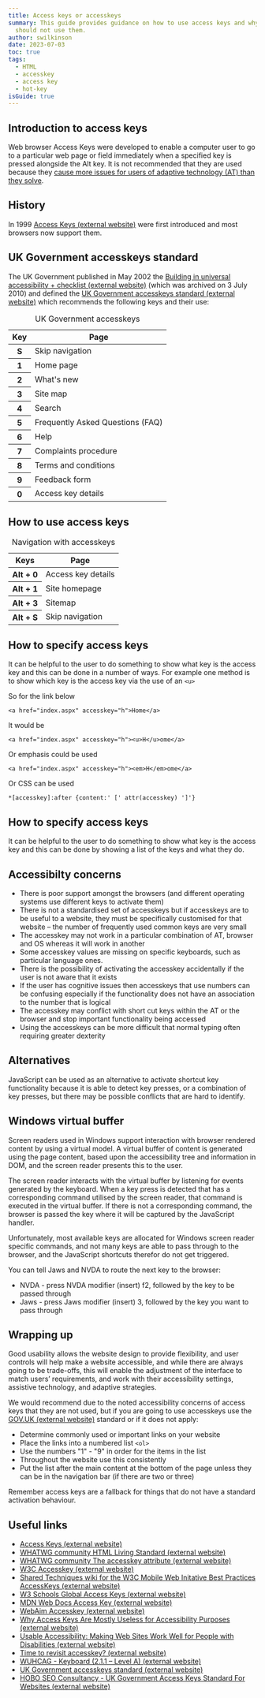 ```yaml
---
title: Access keys or accesskeys
summary: This guide provides guidance on how to use access keys and why you
  should not use them.
author: swilkinson
date: 2023-07-03
toc: true
tags:
  - HTML
  - accesskey
  - access key
  - hot-key
isGuide: true
---
```

## Introduction to access keys

Web browser Access Keys were developed to enable a computer user to go to a particular web page or field immediately when a specified key is pressed alongside the Alt key. It is not recommended that they are used because they [cause more issues for users of adaptive technology (AT) than they solve](https://www.makethingsaccessible.com/guides/access-keys-or-accesskeys/#accessibilty-concerns).

## History

In 1999 [Access Keys (external website)](https://en.wikipedia.org/wiki/Access_key) were first introduced and most browsers now support them.

## UK Government accesskeys standard

The UK Government published in May 2002 the [Building in universal accessibility + checklist (external website)](https://webarchive.nationalarchives.gov.uk/ukgwa/20100703000205/http://archive.cabinetoffice.gov.uk/e-government/resources/handbook/html/2-4.asp) (which was archived on 3 July 2010) and defined the [UK Government accesskeys standard (external website)](https://webarchive.nationalarchives.gov.uk/ukgwa/20100703000205/http://archive.cabinetoffice.gov.uk/e-government/resources/handbook/html/2-4.asp#2.4.4) which recommends the following keys and their use:

<table>
  <caption>UK Government accesskeys</caption>
  <thead>
    <tr>
      <th scope="col">Key</th>
      <th scope="col">Page</th>
    </tr>
  </thead>
  <tbody>
    <tr>
      <th scope="row">S</th>
      <td>Skip navigation</td>
    </tr>
    <tr>
      <th scope="row">1</th>
      <td>Home page</td>
    </tr>
    <tr>
      <th scope="row">2</th>
      <td>What's new</td>
    </tr>
    <tr>
      <th scope="row">3</th>
      <td>Site map</td>
    </tr>
    <tr>
      <th scope="row">4</th>
      <td>Search</td>
    </tr>
    <tr>
      <th scope="row">5</th>
      <td>Frequently Asked Questions (FAQ)</td>
    </tr>
    <tr>
      <th scope="row">6</th>
      <td>Help</td>
    </tr>
    <tr>
      <th scope="row">7</th>
      <td>Complaints procedure</td>
    </tr>
    <tr>
      <th scope="row">8</th>
      <td>Terms and conditions</td>
    </tr>
    <tr>
      <th scope="row">9</th>
      <td>Feedback form</td>
    </tr>
    <tr>
      <th scope="row">0</th>
      <td>Access key details</td>
    </tr>
  </tbody>
</table>

## How to use access keys

<table>
  <caption>Navigation with accesskeys</caption>
  <thead>
    <tr>
      <th scope="col">Keys</th>
      <th scope="col">Page</th>
    </tr>
  </thead>
  <tbody>
    <tr>
      <th scope="row">Alt + 0</th>
      <td>Access key details</td>
    </tr>
    <tr>
      <th scope="row">Alt + 1</th>
      <td>Site homepage</td>
    </tr>
    <tr>
      <th scope="row">Alt + 3</th>
      <td>Sitemap</td>
    </tr>
    <tr>
      <th scope="row">Alt + S</th>
      <td>Skip navigation</td>
    </tr>
  </tbody>
</table>

## How to specify access keys

It can be helpful to the user to do something to show what key is the access key and this can be done in a number of ways. For example one method is to show which key is the access key via the use of an `<u>`

So for the link below

`<a href="index.aspx" accesskey="h">Home</a>`

It would be 

`<a href="index.aspx" accesskey="h"><u>H</u>ome</a>`

Or emphasis could be used

`<a href="index.aspx" accesskey="h"><em>H</em>ome</a>`

Or CSS can be used

`*[accesskey]:after {content:' [' attr(accesskey) ']'}`

## How to specify access keys

It can be helpful to the user to do something to show what key is the access key and this can be done by showing a list of the keys and what they do.

## Accessibilty concerns

* There is poor support amongst the browsers (and different operating systems use different keys to activate them)
* There is not a standardised set of accesskeys but if accesskeys are to be useful to a website, they must be specifically customised for that website – the number of frequently used common keys are very small
* The accesskey may not work in a particular combination of AT, browser and OS whereas it will work in another
* Some accesskey values are missing on specific keyboards, such as particular language ones.
* There is the possibility of activating the accesskey accidentally if the user is not aware that it exists
* If the user has cognitive issues then accesskeys that use numbers can be confusing especially if the functionality does not have an association to the number that is logical
* The accesskey may conflict with short cut keys within the AT or the browser and stop important functionality being accessed
* Using the accesskeys can be more difficult that normal typing often requiring  greater dexterity

## Alternatives

JavaScript can be used as an alternative to activate shortcut key functionality because it is able to detect key presses, or a combination of key presses, but there may be possible conflicts that are hard to identify.

## Windows virtual buffer

Screen readers used in Windows support interaction with browser rendered content by using a virtual model. A virtual buffer of content is generated using the page content, based upon the accessibility tree and information in DOM, and the screen reader presents this to the user.

The screen reader interacts with the virtual buffer by listening for events generated by the keyboard. When a key press is detected that has a corresponding command utilised by the screen reader, that command is executed in the virtual buffer. If there is not a corresponding command, the browser is passed the key where it will be captured by the  JavaScript handler. 

Unfortunately, most available keys are allocated for Windows screen reader specific commands, and not many keys are able to pass through to the browser, and the JavaScript shortcuts therefor do not get triggered. 

You can tell Jaws and NVDA to route the next key to the browser:

* NVDA - press NVDA modifier (insert) f2, followed by the key to be passed through
* Jaws - press Jaws modifier (insert) 3, followed by the key you want to pass through

## Wrapping up

Good usability allows the website design to provide flexibility, and user controls will help make a website accessible, and while there are always going to be trade-offs, this will enable the adjustment of the interface to match users’ requirements, and work with their accessibility settings, assistive technology, and adaptive strategies.

We would recommend due to the noted accessibility concerns of access keys that they are not used, but if you are going to use accesskeys use the [GOV.UK (external website)](https://webarchive.nationalarchives.gov.uk/ukgwa/20100703000205/http://archive.cabinetoffice.gov.uk/e-government/resources/handbook/html/2-4.asp#2.4.4) standard or if it does not apply:

* Determine commonly used or important links on your website
* Place the links into a numbered list `<ol>`
* Use the numbers "1" - "9" in order for the items in the list
* Throughout the website use this consistently
* Put the list after the main content at the bottom of the page unless they can be in the navigation bar (if there are two or three)

Remember access keys are a fallback for things that do not have a standard activation behaviour.

## Useful links

* [Access Keys (external website)](https://en.wikipedia.org/wiki/Access_key)
* [WHATWG community HTML Living Standard (external website)](https://html.spec.whatwg.org/multipage/)
* [WHATWG community The accesskey attribute (external website)](https://html.spec.whatwg.org/multipage/interaction.html#the-accesskey-attribute) 
* [W3C Accesskey (external website)](https://www.w3.org/WAI/PF/HTML/wiki/Accesskey)
* [Shared Techniques wiki for the W3C Mobile Web Initative Best Practices AccessKeys (external website)](https://www.w3.org/2005/MWI/BPWG/techs/AccessKeys.html)
* [W3 Schools Global Access Keys (external website)](https://www.w3schools.com/tags/att_global_accesskey.asp)
* [MDN Web Docs Access Key (external website)](https://developer.mozilla.org/en-US/docs/Web/HTML/Global_attributes/accesskey)
* [WebAim Accesskey (external website)](https://webaim.org/techniques/keyboard/accesskey)
* [Why Access Keys Are Mostly Useless for Accessibility Purposes (external website)](https://www.thesitewizard.com/webdesign/access-keys-are-useless.shtml)
* [Usable Accessibility: Making Web Sites Work Well for People with Disabilities (external website)](https://www.uxmatters.com/mt/archives/2009/02/usable-accessibility-making-web-sites-work-well-for-people-with-disabilities.php)
* [Time to revisit accesskey? (external website)](https://tink.uk/time-to-revisit-accesskey/)
* [WUHCAG - Keyboard (2.1.1 – Level A) (external website)](https://www.wuhcag.com/keyboard/)
* [UK Government accesskeys standard (external website)](https://webarchive.nationalarchives.gov.uk/ukgwa/20100703000205/http://archive.cabinetoffice.gov.uk/e-government/resources/handbook/html/2-4.asp#2.4.4)
* [HOBO SEO Consultancy - UK Government Access Keys Standard For Websites (external website)](https://www.hobo-web.co.uk/uk-gov-access-keys/)
